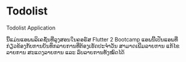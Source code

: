 # Todolist
Todolist Application

ນີ້ແມ່ນແອພພລິເຄຊັ່ນທີ່ລຸງສອນໃນຄອຣ໌ສ Flutter 2 Bootcamp ແອພນີ້ເປັນແອພທີ່ກ່ຽວຂ້ອງກັບການບັນທຶກລາຍການທີ່ຕ້ອງເຮັດປະຈຳວັນ ສາມາດເພີ່ມລາຍການ ແກ້ໄຂລາຍການ ສະແດງລາຍການ ແລະ ລົບລາຍການທັງໝົດໄດ້
